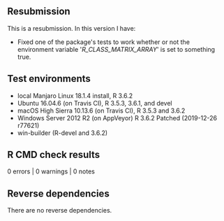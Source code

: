 ## Resubmission

This is a resubmission. In this version I have:

* Fixed one of the package's tests to work whether or not the environment
  variable '_R_CLASS_MATRIX_ARRAY_' is set to something true.


## Test environments

* local Manjaro Linux 18.1.4 install, R 3.6.2
* Ubuntu 16.04.6 (on Travis CI), R 3.5.3, 3.6.1, and devel
* macOS High Sierra 10.13.6 (on Travis CI), R 3.5.3 and 3.6.2
* Windows Server 2012 R2 (on AppVeyor) R 3.6.2 Patched (2019-12-26 r77621)
* win-builder (R-devel and 3.6.2)


## R CMD check results

0 errors | 0 warnings | 0 notes
  

## Reverse dependencies

There are no reverse dependencies.

